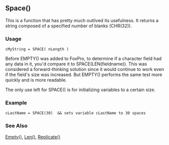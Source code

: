 ## Space()

This is a function that has pretty much outlived its usefulness. It returns a string composed of a specified number of blanks (CHR(32)). 

### Usage

```foxpro
cMyString = SPACE( nLength )
```

Before EMPTY() was added to FoxPro, to determine if a character field had any data in it, you'd compare it to SPACE(LEN(fieldname)). This was considered a forward-thinking solution since it would continue to work even if the field's size was increased. But EMPTY() performs the same test more quickly and is more readable.

The only use left for SPACE() is for initializing variables to a certain size.

### Example

```foxpro
cLastName = SPACE(30)  && sets variable cLastName to 30 spaces
```
### See Also

[Empty()](s4g009.md), [Len()](s4g016.md), [Replicate()](s4g020.md)